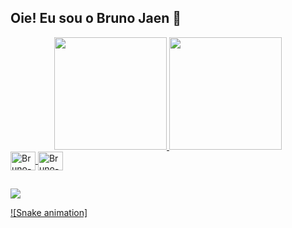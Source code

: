 ## Oie! Eu sou o Bruno Jaen 👋



<div align="center">
  <a href="https://github.com/brunojaen">
  <img height="180em" src="https://github-readme-stats.vercel.app/api?username=brunojaen&show_icons=true&theme=dracula&include_all_commits=true&count_private=true"/>
  <img height="180em" src="https://github-readme-stats.vercel.app/api/top-langs/?username=brunojaen&layout=compact&langs_count=7&theme=dracula"/>
</div>
  
<img align="center" alt="Bruno-Css" height="30" width="40"                                            src="https://cdn.jsdelivr.net/gh/devicons/devicon/icons/css3/css3-original-wordmark.svg" />
  
<img  align="center" alt="Bruno-Css" height="30" width="40" src="https://cdn.jsdelivr.net/gh/devicons/devicon/icons/html5/html5-original-wordmark.svg" />

##
  
<div>
  <a href="https://www.linkedin.com/in/brunojaen/" target="_blank"><img src="https://img.shields.io/badge/LinkedIn-0077B5?style=for-the-badge&logo=linkedin&logoColor=white" target="_blank"</a>

</div>
  
  ![Snake animation]

